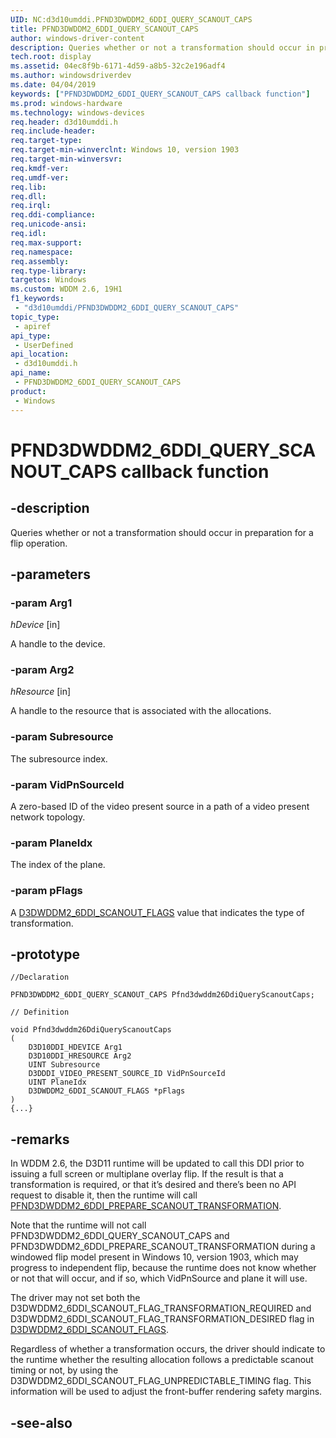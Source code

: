 ```yaml
---
UID: NC:d3d10umddi.PFND3DWDDM2_6DDI_QUERY_SCANOUT_CAPS
title: PFND3DWDDM2_6DDI_QUERY_SCANOUT_CAPS
author: windows-driver-content
description: Queries whether or not a transformation should occur in preparation for a flip operation.
tech.root: display
ms.assetid: 04ec8f9b-6171-4d59-a8b5-32c2e196adf4
ms.author: windowsdriverdev
ms.date: 04/04/2019
keywords: ["PFND3DWDDM2_6DDI_QUERY_SCANOUT_CAPS callback function"]
ms.prod: windows-hardware
ms.technology: windows-devices
req.header: d3d10umddi.h
req.include-header: 
req.target-type: 
req.target-min-winverclnt: Windows 10, version 1903
req.target-min-winversvr: 
req.kmdf-ver: 
req.umdf-ver: 
req.lib: 
req.dll: 
req.irql: 
req.ddi-compliance: 
req.unicode-ansi: 
req.idl: 
req.max-support: 
req.namespace: 
req.assembly: 
req.type-library: 
targetos: Windows
ms.custom: WDDM 2.6, 19H1
f1_keywords:
 - "d3d10umddi/PFND3DWDDM2_6DDI_QUERY_SCANOUT_CAPS"
topic_type:
 - apiref
api_type:
 - UserDefined
api_location:
 - d3d10umddi.h
api_name:
 - PFND3DWDDM2_6DDI_QUERY_SCANOUT_CAPS
product:
 - Windows
---
```


# PFND3DWDDM2_6DDI_QUERY_SCANOUT_CAPS callback function

## -description

Queries whether or not a transformation should occur in preparation for a flip operation.

## -parameters

### -param Arg1

*hDevice* [in]

A handle to the device.

### -param Arg2

*hResource* [in]

A handle to the resource that is associated with the allocations.

### -param Subresource

The subresource index.

### -param VidPnSourceId

A zero-based ID of the video present source in a path of a video present network topology.

### -param PlaneIdx

The index of the plane.

### -param pFlags

A [D3DWDDM2_6DDI_SCANOUT_FLAGS](ne-d3d10umddi-d3dwddm2_6ddi_scanout_flags.md) value that indicates the type of transformation.

## -prototype

```
//Declaration

PFND3DWDDM2_6DDI_QUERY_SCANOUT_CAPS Pfnd3dwddm26DdiQueryScanoutCaps; 

// Definition

void Pfnd3dwddm26DdiQueryScanoutCaps 
(
	D3D10DDI_HDEVICE Arg1
	D3D10DDI_HRESOURCE Arg2
	UINT Subresource
	D3DDDI_VIDEO_PRESENT_SOURCE_ID VidPnSourceId
	UINT PlaneIdx
	D3DWDDM2_6DDI_SCANOUT_FLAGS *pFlags
)
{...}

```

## -remarks

In WDDM 2.6, the D3D11 runtime will be updated to call this DDI prior to issuing a full screen or multiplane overlay flip. If the result is that a transformation is required, or that it’s desired and there’s been no API request to disable it, then the runtime will call [PFND3DWDDM2_6DDI_PREPARE_SCANOUT_TRANSFORMATION](nc-d3d10umddi-pfnd3dwddm2_6ddi_prepare_scanout_transformation.md).

Note that the runtime will not call PFND3DWDDM2_6DDI_QUERY_SCANOUT_CAPS and PFND3DWDDM2_6DDI_PREPARE_SCANOUT_TRANSFORMATION during a windowed flip model present in Windows 10, version 1903, which may progress to independent flip, because the runtime does not know whether or not that will occur, and if so, which VidPnSource and plane it will use.

The driver may not set both the D3DWDDM2_6DDI_SCANOUT_FLAG_TRANSFORMATION_REQUIRED and D3DWDDM2_6DDI_SCANOUT_FLAG_TRANSFORMATION_DESIRED flag in [D3DWDDM2_6DDI_SCANOUT_FLAGS](ne-d3d10umddi-d3dwddm2_6ddi_scanout_flags.md).

Regardless of whether a transformation occurs, the driver should indicate to the runtime whether the resulting allocation follows a predictable scanout timing or not, by using the D3DWDDM2_6DDI_SCANOUT_FLAG_UNPREDICTABLE_TIMING flag. This information will be used to adjust the front-buffer rendering safety margins.

## -see-also

